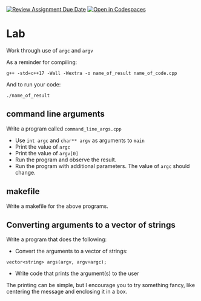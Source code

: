 [![Review Assignment Due Date](https://classroom.github.com/assets/deadline-readme-button-24ddc0f5d75046c5622901739e7c5dd533143b0c8e959d652212380cedb1ea36.svg)](https://classroom.github.com/a/VuE14_70)
[![Open in Codespaces](https://classroom.github.com/assets/launch-codespace-7f7980b617ed060a017424585567c406b6ee15c891e84e1186181d67ecf80aa0.svg)](https://classroom.github.com/open-in-codespaces?assignment_repo_id=13664346)
# Lab

Work through use of `argc` and `argv`

As a reminder for compiling:
```
g++ -std=c++17 -Wall -Wextra -o name_of_result name_of_code.cpp
```

And to run your code:
```
./name_of_result
```



## command line arguments

Write a program called `command_line_args.cpp`

* Use `int argc` and `char** argv` as arguments to `main`
* Print the value of `argc`
* Print the value of `argv[0]`
* Run the program and observe the result.
* Run the program with additional parameters. The value of `argc` should change.



## makefile

Write a makefile for the above programs.



## Converting arguments to a vector of strings


Write a program that does the following:

* Convert the arguments to a vector of strings:

```
vector<string> args(argv, argv+argc);
```

* Write code that prints the argument(s) to the user

The printing can be simple, but I encourage you to try something fancy, like centering the message and enclosing it in a box.


